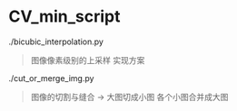 # CV_min_script

./bicubic_interpolation.py  
> 图像像素级别的上采样 实现方案 

./cut_or_merge_img.py  
> 图像的切割与缝合 -> 大图切成小图 各个小图合并成大图  
  
  
